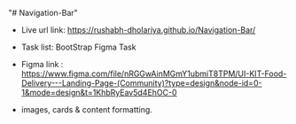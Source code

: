 "# Navigation-Bar" 

 - Live url link: https://rushabh-dholariya.github.io/Navigation-Bar/

 - Task list: BootStrap Figma Task

 * Figma link : https://www.figma.com/file/nRGGwAinMGmY1ubmiT8TPM/UI-KIT-Food-Delivery---Landing-Page-(Community)?type=design&node-id=0-1&mode=design&t=1KhbRyEav5d4EhOC-0 

 * images, cards & content formatting.
 